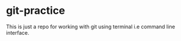 # git-practice

This is just a repo for working with git using terminal i.e command line interface.
